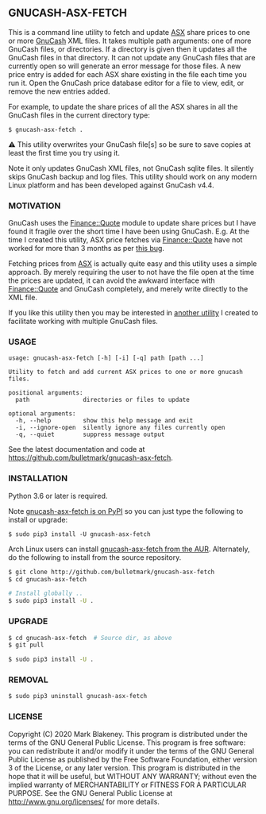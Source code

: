## GNUCASH-ASX-FETCH

This is a command line utility to fetch and update
[ASX](https://asx.com.au) share prices to one or more
[GnuCash](https://www.gnucash.org/) XML files. It takes multiple path
arguments: one of more GnuCash files, or directories. If a directory is
given then it updates all the GnuCash files in that directory. It can
not update any GnuCash files that are currently open so will generate an
error message for those files. A new price entry is added for each ASX
share existing in the file each time you run it. Open the GnuCash price
database editor for a file to view, edit, or remove the new entries
added.

For example, to update the share prices of all the ASX shares in all the
GnuCash files in the current directory type:

```
$ gnucash-asx-fetch .
```

:warning: This utility overwrites your GnuCash file[s] so be sure to save
copies at least the first time you try using it.

Note it only updates GnuCash XML files, not GnuCash sqlite files. It
silently skips GnuCash backup and log files.
This utility should work on any modern Linux platform and has been
developed against GnuCash v4.4.

### MOTIVATION

GnuCash uses the [Finance::Quote](https://github.com/finance-quote)
module to update share prices but I have found it fragile over the short
time I have been using GnuCash. E.g. At the time I created this utility,
ASX price fetches via [Finance::Quote](https://github.com/finance-quote)
have not worked for more than 3 months as per [this
bug](https://github.com/finance-quote/finance-quote/issues/166).

Fetching prices from [ASX](https://asx.com.au) is actually quite easy
and this utility uses a simple approach. By merely requiring the user to
not have the file open at the time the prices are updated, it can avoid
the awkward interface with
[Finance::Quote](https://github.com/finance-quote) and GnuCash
completely, and merely write directly to the XML file.

If you like this utility then you may be interested in [another
utility](https://github.com/bulletmark/gnucash-select) I created to
facilitate working with multiple GnuCash files.

### USAGE

```
usage: gnucash-asx-fetch [-h] [-i] [-q] path [path ...]

Utility to fetch and add current ASX prices to one or more gnucash files.

positional arguments:
  path               directories or files to update

optional arguments:
  -h, --help         show this help message and exit
  -i, --ignore-open  silently ignore any files currently open
  -q, --quiet        suppress message output
```

See the latest documentation and code at
https://github.com/bulletmark/gnucash-asx-fetch.

### INSTALLATION

Python 3.6 or later is required.

Note [gnucash-asx-fetch is on
PyPI](https://pypi.org/project/gnucash-asx-fetch/) so you can just type
the following to install or upgrade:

```
$ sudo pip3 install -U gnucash-asx-fetch
```

Arch Linux users can install [gnucash-asx-fetch from the
AUR](https://aur.archlinux.org/packages/gnucash-asx-fetch/).
Alternately, do the following to install from the source repository.

```sh
$ git clone http://github.com/bulletmark/gnucash-asx-fetch
$ cd gnucash-asx-fetch

# Install globally ..
$ sudo pip3 install -U .
```

### UPGRADE

```sh
$ cd gnucash-asx-fetch  # Source dir, as above
$ git pull

$ sudo pip3 install -U .
```

### REMOVAL

```sh
$ sudo pip3 uninstall gnucash-asx-fetch
```

### LICENSE

Copyright (C) 2020 Mark Blakeney. This program is distributed under the
terms of the GNU General Public License.
This program is free software: you can redistribute it and/or modify it
under the terms of the GNU General Public License as published by the
Free Software Foundation, either version 3 of the License, or any later
version.
This program is distributed in the hope that it will be useful, but
WITHOUT ANY WARRANTY; without even the implied warranty of
MERCHANTABILITY or FITNESS FOR A PARTICULAR PURPOSE. See the GNU General
Public License at <http://www.gnu.org/licenses/> for more details.
